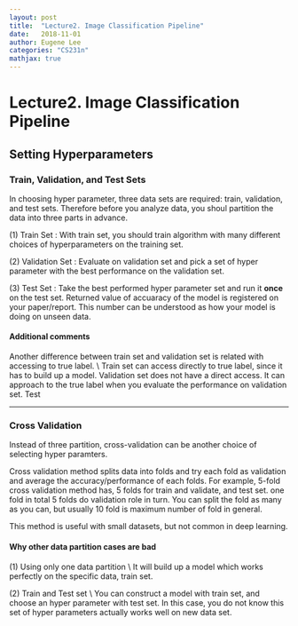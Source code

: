 ```yaml
---
layout: post
title:  "Lecture2. Image Classification Pipeline"
date:   2018-11-01
author: Eugene Lee
categories: "CS231n"
mathjax: true
---
```


# Lecture2. Image Classification Pipeline
## Setting Hyperparameters
### Train, Validation, and Test Sets
In choosing hyper parameter, three data sets are required: train, validation, and test sets. Therefore before you analyze data, you shoul partition the data into three parts in advance.

(1) Train Set : With train set, you should train algorithm with many different choices of hyperparameters on the training set.

(2) Validation Set : Evaluate on validation set and pick a set of hyper parameter with the best performance on the validation set.

(3) Test Set : Take the best performed hyper parameter set and run it <strong>once</strong> on the test set. Returned value of accuaracy of the model is registered on your paper/report. This number can be understood as how your model is doing on unseen data.

#### Additional comments
Another difference between train set and validation set is related with accessing to true label. \\
Train set can access directly to true label, since it has to build up a model. Validation set does not have a direct access. It can approach to the true label when you evaluate the performance on validation set. Test

---

### Cross Validation
Instead of three partition, cross-validation can be another choice of selecting hyper paramters.

Cross validation method splits data into folds and try each fold as validation and average the accuracy/performance of each folds. For example, 5-fold cross validation method has, 5 folds for train and validate, and test set. one fold in  total 5 folds do validation role in turn. You can split the fold as many as you can, but usually 10 fold is maximum number of fold in general.

This method is useful with small datasets, but not common in deep learning.

#### Why other data partition cases are bad
(1) Using only one data partition \\
It will build up a model which works perfectly on the specific data, train set.

(2) Train and Test set \\
You can construct a model with train set, and choose an hyper parameter with test set. In this case, you do not know this set of hyper parameters actually works well on new data set.




















